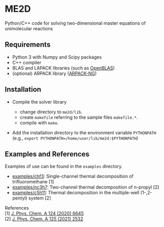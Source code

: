 # ME2D
Python/C++ code for solving two-dimensional master equations of unimolecular reactions

## Requirements
  - Python 3 with Numpy and Scipy packages
  - C++ compiler
  - BLAS and LAPACK libraries (such as [OpenBLAS](https://github.com/xianyi/OpenBLAS))
  - (optional) ARPACK library ([ARPACK-NG](https://github.com/opencollab/arpack-ng))

## Installation
- Compile the solver library
  - change directory to `me2d/lib`.
  - create `makefile` referring to the sample files `makefile.*`.
  - compile with `make`.

- Add the installation directory to the environment variable `PYTHONPATH`
 (e.g., `export PYTHONPATH=/home/user/lib/me2d:$PYTHONPATH`)

## Examples and References
Examples of use can be found in the `examples` directory.
- [examples/chf3](examples/chf3): Single-channel thermal decomposition of trifluoromethane [1]
- [examples/nc3h7](examples/nc3h7): Two-channel thermal decomposition of n-propyl [2]
- [examples/c5h11](examples/c5h11): Thermal decomposition in the multiple-well (1-,2-pentyl) system [2]

References  
 [1] [J. Phys. Chem. A 124 (2020) 6645](https://doi.org/10.1021/acs.jpca.0c05906)  
 [2] [J. Phys. Chem. A 125 (2021) 2532](https://doi.org/10.1021/acs.jpca.1c00666)  
